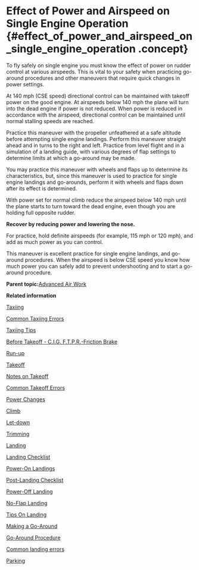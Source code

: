 # Effect of Power and Airspeed on Single Engine Operation {#effect_of_power_and_airspeed_on_single_engine_operation .concept}

To fly safely on single engine you must know the effect of power on rudder control at various airspeeds. This is vital to your safety when practicing go-around procedures and other maneuvers that require quick changes in power settings.

At 140 mph \(CSE speed\) directional control can be maintained with takeoff power on the good engine. At airspeeds below 140 mph the plane will turn into the dead engine if power is not reduced. When power is reduced in accordance with the airspeed, directional control can be maintained until normal stalling speeds are reached.

Practice this maneuver with the propeller unfeathered at a safe altitude before attempting single engine landings. Perform this maneuver straight ahead and in turns to the right and left. Practice from level flight and in a simulation of a landing guide, with various degrees of flap settings to determine limits at which a go-around may be made.

You may practice this maneuver with wheels and flaps up to determine its characteristics, but, since this maneuver is used to practice for single engine landings and go-arounds, perform it with wheels and flaps down after its effect is determined.

With power set for normal climb reduce the airspeed below 140 mph until the plane starts to turn toward the dead engine, even though you are holding full opposite rudder.

**Recover by reducing power and lowering the nose.**

For practice, hold definite airspeeds \(for example, 115 mph or 120 mph\), and add as much power as you can control.

This maneuver is excellent practice for single engine landings, and go-around procedures. When the airspeed is below CSE speed you know how much power you can safely add to prevent undershooting and to start a go-around procedure.

**Parent topic:**[Advanced Air Work](../topics/advanced_air_work.md)

**Related information**  


[Taxiing](../topics/taxiing.md)

[Common Taxiing Errors](../topics/common_taxiing_errors.md)

[Taxiing Tips](../topics/taxiing_tips.md)

[Before Takeoff - C.I.G. F.T.P.R.-Friction Brake](../topics/before_takeoff_c.i.g.f.t.p.r._friction_brake.md)

[Run-up](../topics/run_up.md)

[Takeoff](../topics/takeoff.md)

[Notes on Takeoff](../topics/notes_on_takeoff.md)

[Common Takeoff Errors](../topics/common_takeoff_errors.md)

[Power Changes](../topics/power_changes.md)

[Climb](../topics/climb.md)

[Let-down](../topics/let_down.md)

[Trimming](../topics/trimming.md)

[Landing](../topics/landing.md)

[Landing Checklist](../topics/landing_checklist.md)

[Power-On Landings](../topics/power_on_landings.md)

[Post-Landing Checklist](../topics/post_landing_checklist.md)

[Power-Off Landing](../topics/power_off_landing.md)

[No-Flap Landing](../topics/no_flap_landing.md)

[Tips On Landing](../topics/tips_on_landing.md)

[Making a Go-Around](../topics/making_a_go_around.md)

[Go-Around Procedure](../topics/go_around_procedure.md)

[Common landing errors](../topics/common_landing_errors.md)

[Parking](../topics/parking.md)


